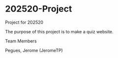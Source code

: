 # 202520-Project
Project for 202520

The purpose of this project is to make a quiz website. 

Team Members

Pegues, Jerome (JeromeTP)